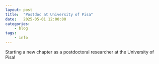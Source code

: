 ```yaml
---
layout: post
title:  "Postdoc at University of Pisa"
date:   2025-05-01 12:00:00
categories:
    - blog
tags:
    - info
---
```


Starting a new chapter as a postdoctoral researcher at the University of Pisa!

